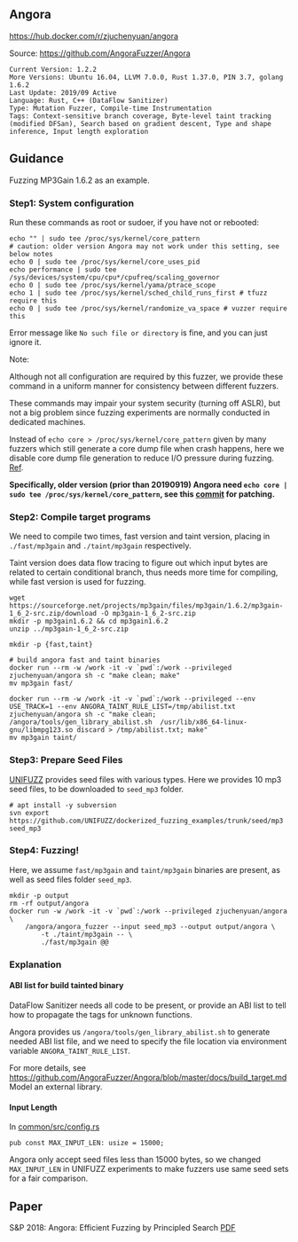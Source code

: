 ## Angora

https://hub.docker.com/r/zjuchenyuan/angora

Source: https://github.com/AngoraFuzzer/Angora

```
Current Version: 1.2.2
More Versions: Ubuntu 16.04, LLVM 7.0.0, Rust 1.37.0, PIN 3.7, golang 1.6.2
Last Update: 2019/09 Active
Language: Rust, C++ (DataFlow Sanitizer)
Type: Mutation Fuzzer, Compile-time Instrumentation
Tags: Context-sensitive branch coverage, Byte-level taint tracking (modified DFSan), Search based on gradient descent, Type and shape inference, Input length exploration
```

## Guidance

Fuzzing MP3Gain 1.6.2 as an example.

### Step1: System configuration

Run these commands as root or sudoer, if you have not or rebooted:

```
echo "" | sudo tee /proc/sys/kernel/core_pattern
# caution: older version Angora may not work under this setting, see below notes
echo 0 | sudo tee /proc/sys/kernel/core_uses_pid
echo performance | sudo tee /sys/devices/system/cpu/cpu*/cpufreq/scaling_governor
echo 0 | sudo tee /proc/sys/kernel/yama/ptrace_scope
echo 1 | sudo tee /proc/sys/kernel/sched_child_runs_first # tfuzz require this
echo 0 | sudo tee /proc/sys/kernel/randomize_va_space # vuzzer require this
```

Error message like `No such file or directory` is fine, and you can just ignore it.

Note: 

Although not all configuration are required by this fuzzer, we provide these command in a uniform manner for consistency between different fuzzers. 

These commands may impair your system security (turning off ASLR), but not a big problem since fuzzing experiments are normally conducted in dedicated machines.

Instead of `echo core > /proc/sys/kernel/core_pattern` given by many fuzzers which still generate a core dump file when crash happens, 
here we disable core dump file generation to reduce I/O pressure during fuzzing. [Ref](http://man7.org/linux/man-pages/man5/core.5.html).

**Specifically, older version (prior than 20190919) Angora need `echo core | sudo tee /proc/sys/kernel/core_pattern`, see this [commit](https://github.com/AngoraFuzzer/Angora/commit/e343f04c55e0998a646ed0442273f7c0c80fe034) for patching.**

### Step2: Compile target programs

We need to compile two times, fast version and taint version, placing in `./fast/mp3gain` and `./taint/mp3gain` respectively. 

Taint version does data flow tracing to figure out which input bytes are related to certain conditional branch, thus needs more time for compiling, while fast version is used for fuzzing.

```
wget https://sourceforge.net/projects/mp3gain/files/mp3gain/1.6.2/mp3gain-1_6_2-src.zip/download -O mp3gain-1_6_2-src.zip
mkdir -p mp3gain1.6.2 && cd mp3gain1.6.2
unzip ../mp3gain-1_6_2-src.zip

mkdir -p {fast,taint}

# build angora fast and taint binaries
docker run --rm -w /work -it -v `pwd`:/work --privileged zjuchenyuan/angora sh -c "make clean; make"
mv mp3gain fast/

docker run --rm -w /work -it -v `pwd`:/work --privileged --env USE_TRACK=1 --env ANGORA_TAINT_RULE_LIST=/tmp/abilist.txt zjuchenyuan/angora sh -c "make clean; /angora/tools/gen_library_abilist.sh  /usr/lib/x86_64-linux-gnu/libmpg123.so discard > /tmp/abilist.txt; make"
mv mp3gain taint/
```

### Step3: Prepare Seed Files

[UNIFUZZ](https://github.com/UNIFUZZ/seeds) provides seed files with various types. Here we provides 10 mp3 seed files, to be downloaded to `seed_mp3` folder.

```
# apt install -y subversion
svn export https://github.com/UNIFUZZ/dockerized_fuzzing_examples/trunk/seed/mp3 seed_mp3
```

### Step4: Fuzzing!

Here, we assume `fast/mp3gain` and `taint/mp3gain` binaries are present, as well as seed files folder `seed_mp3`.

```
mkdir -p output
rm -rf output/angora
docker run -w /work -it -v `pwd`:/work --privileged zjuchenyuan/angora \
    /angora/angora_fuzzer --input seed_mp3 --output output/angora \
        -t ./taint/mp3gain -- \
        ./fast/mp3gain @@
```

### Explanation

#### ABI list for build tainted binary

DataFlow Sanitizer needs all code to be present, or provide an ABI list to tell how to propagate the tags for unknown functions.

Angora provides us `/angora/tools/gen_library_abilist.sh` to generate needed ABI list file, and we need to specify the file location via environment variable `ANGORA_TAINT_RULE_LIST`.

For more details, see https://github.com/AngoraFuzzer/Angora/blob/master/docs/build_target.md Model an external library.

#### Input Length

In [common/src/config.rs](https://github.com/AngoraFuzzer/Angora/blob/a3b25de4b1d68584d3027c0a0aa3da93bb571959/common/src/config.rs)

```
pub const MAX_INPUT_LEN: usize = 15000;
```

Angora only accept seed files less than 15000 bytes, so we changed `MAX_INPUT_LEN` in UNIFUZZ experiments to make fuzzers use same seed sets for a fair comparison.

## Paper

S&P 2018: Angora: Efficient Fuzzing by Principled Search [PDF](https://web.cs.ucdavis.edu/~hchen/paper/chen2018angora.pdf)
